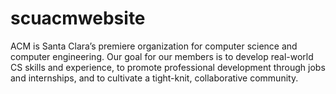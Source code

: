 scuacmwebsite
=============
ACM is Santa Clara’s premiere organization for computer science and computer engineering. Our goal for our members is to develop real-world CS skills and experience, to promote professional development through jobs and internships, and to cultivate a tight-knit, collaborative community.

